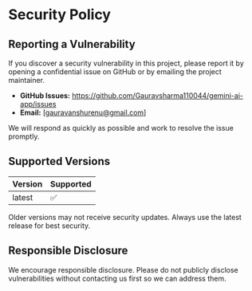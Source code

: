 # Security Policy

## Reporting a Vulnerability

If you discover a security vulnerability in this project, please report it by opening a confidential issue on GitHub or by emailing the project maintainer.

- **GitHub Issues:** https://github.com/Gauravsharma110044/gemini-ai-app/issues
- **Email:** [gauravanshurenu@gmail.com]

We will respond as quickly as possible and work to resolve the issue promptly.

## Supported Versions

| Version | Supported          |
| ------- | ----------------- |
| latest  | :white_check_mark:|

Older versions may not receive security updates. Always use the latest release for best security.

## Responsible Disclosure

We encourage responsible disclosure. Please do not publicly disclose vulnerabilities without contacting us first so we can address them.
